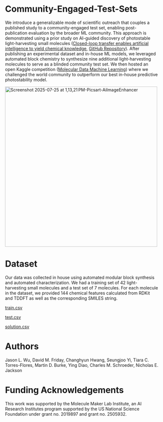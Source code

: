 # Community-Engaged-Test-Sets
We introduce a generalizable mode of scientific outreach that couples a published study to a community-engaged test set, enabling post-publication evaluation by the broader ML community. This approach is demonstrated using a prior study on AI-guided discovery of photostable light-harvesting small molecules (<a href="https://doi.org/10.1038/s41586-024-07892-1">Closed-loop transfer enables artificial intelligence to yield chemical knowledge</a>, <a href="https://github.com/TheJacksonLab/ClosedLoopTransfer/tree/main">GitHub Repository</a>). After publishing an experimental dataset and in-house ML models, we leveraged automated block chemistry to synthesize nine additional light-harvesting molecules to serve as a blinded community test set. We then hosted an open Kaggle competition (<a href="https://www.kaggle.com/competitions/molecular-machine-learning">Molecular Data Machine Learning</a>) where we challenged the world community to outperform our best in-house predictive photostability model. 


<img width="500" height="524" alt="Screenshot 2025-07-25 at 1,13,21 PM-Picsart-AiImageEnhancer" src="https://github.com/user-attachments/assets/5eb3f7ed-a5b4-4b98-88e9-431e31e65049" />



# Dataset
Our data was collected in house using automated modular block synthesis and automated characterization. We had a training set of 42 light-harvesting small molecules and a test set of 7 molecules. For each molecule in the dataset, we provided 144 chemical features calculated from RDKit and TDDFT as well as the corresponding SMILES string.

<a href="https://github.com/Jasonwu617/Community-Engaged-Test-Sets/blob/main/train.csv">train.csv</a>

<a href="https://github.com/Jasonwu617/Community-Engaged-Test-Sets/blob/main/test.csv">test.csv</a>

<a href="https://github.com/Jasonwu617/Community-Engaged-Test-Sets/blob/main/solution.csv">solution.csv</a>



# Authors
Jason L. Wu, David M. Friday, Changhyun Hwang, Seungjoo Yi, Tiara C. Torres-Flores, Martin D. Burke, Ying Diao, Charles M. Schroeder, Nicholas E. Jackson

# Funding Acknowledgements
This work was supported by the Molecule Maker Lab Institute, an AI Research Institutes program supported by the US National Science Foundation under grant no. 2019897 and grant no. 2505932.





